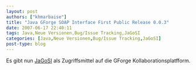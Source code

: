 ```yaml
---
layout: post
authors: ["khmarbaise"]
title: "Java GForge SOAP Interface First Public Release 0.0.3"
date: 2007-06-17 22:40:11
tags: Java,Neue Versionen,Bug/Issue Tracking,JaGoSI
categories: [Java,Neue Versionen,Bug/Issue Tracking,JaGoSI]
post-type: blog
---
```

Es gibt nun <a href="http://jagosi.soebes.de">JaGoSI</a> als Zugriffsmittel auf die GForge Kollaborationsplatfform.
